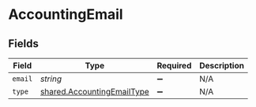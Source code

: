 # AccountingEmail


## Fields

| Field                                                                           | Type                                                                            | Required                                                                        | Description                                                                     |
| ------------------------------------------------------------------------------- | ------------------------------------------------------------------------------- | ------------------------------------------------------------------------------- | ------------------------------------------------------------------------------- |
| `email`                                                                         | *string*                                                                        | :heavy_minus_sign:                                                              | N/A                                                                             |
| `type`                                                                          | [shared.AccountingEmailType](../../../sdk/models/shared/accountingemailtype.md) | :heavy_minus_sign:                                                              | N/A                                                                             |